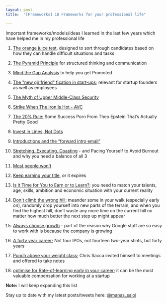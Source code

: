 ```yaml
---
layout: post
title:  "[Frameworks] 18 Frameworks for your professional life"

---
```


Important frameworks/models/ideas I learned in the last few years which have helped me in my professional life

1. [The orange juice test](https://www.intercom.com/blog/the-orange-juice-test/), designed to sort through candidates based on how they can handle difficult situations and tasks

2. [The Pyramid Principle](https://medium.com/lessons-from-mckinsey/the-pyramid-principle-f0885dd3c5c7) for structured thinking and communication

3. [Mind the Gap Analysis](https://medium.com/@ianmcall/mind-the-gap-analysis-and-get-promoted-e4bb4462ef40) to help you get Promoted

4. [The "new girlfriend" fixation in start-ups](https://www.linkedin.com/pulse/new-girlfriend-fixation-start-ups-saumil-majmudar/?trk=v-feed); relevant for startup founders as well as employees

5. [The Myth of Upper Middle-Class Security](https://hackernoon.com/getting-laid-off-in-tech-4e3efed8649b)

6. [Strike When The Iron Is Hot - AVC](https://avc.com/2018/08/strike-when-the-iron-is-hot/)

7. [The 20% Rule:](https://hunterwalk.com/2018/09/13/the-20-rules-some-success-porn-from-theo-epstein-thats-actually-pretty-good/) Some Success Porn From Theo Epstein That’s Actually Pretty Good

8. [Invest in Lines, Not Dots](https://bothsidesofthetable.com/invest-in-lines-not-dots-611f36491d73)

9. [Introductions and the “forward intro email”](https://also.roybahat.com/introductions-and-the-forward-intro-email-14e2827716a1)

10. [Stretching, Executing, Coasting](https://web.archive.org/web/20191106203634/https://blog.pragmaticengineer.com/stretching-executing-coasting/) - and Pacing Yourself to Avoid Burnout and why you need a balance of all 3

11. [Most people won't](https://bryce.vc/post/64889707700/most-people-wont)

12. [Keep earning your title](https://sivers.org/expire), or it expires

13. [Is it Time for You to Earn or to Learn?](https://bothsidesofthetable.com/is-it-time-for-you-to-earn-or-to-learn-34270acd2f4); you need to match your talents, age, skills, ambition and economic situation with your current reality

14. [Don't climb the wrong hill](https://cdixon.org/2009/09/19/climbing-the-wrong-hill); meander some in your walk (especially early on), randomly drop yourself into new parts of the terrain, and when you find the highest hill, don’t waste any more time on the current hill no matter how much better the next step up might appear

15. [Always choose growth](https://www.linkedin.com/feed/update/urn:li:activity:6430144105048870912/) -  part of the reason why Google staff are so easy to work with is because the company is growing

16. [A forty year career](https://lethain.com/forty-year-career/); Not four IPOs, not fourteen two-year stints, but forty years

17. [Punch above your weight class](https://www.allencheng.com/tools-of-titans-summary-tim-ferriss/); Chris Sacca invited himself to meetings and offered to take notes

18. [optimise for Rate-of-learning early in your career](https://kyletibbitts.com/rate-of-learning-the-most-valuable-startup-compensation-56dddc17fa42); it can be the most valuable compensation for working at a startup

**Note:** I will keep expanding this list

Stay up to date with my latest posts/tweets here: [@manas_saloi](http://twitter.com/manas_saloi)
